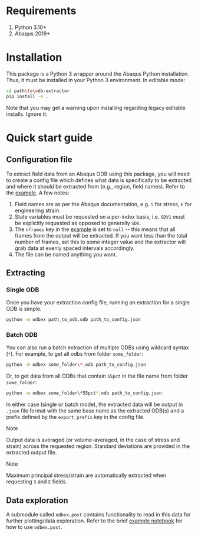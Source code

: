 # Requirements

1. Python 3.10+
2. Abaqus 2019+

# Installation

This package is a Python 3 wrapper around the Abaqus Python installation. Thus, it must be installed in your Python 3 environment. In editable mode:

```bash
cd path\to\odb-extractor
pip install -e .
```

Note that you may get a warning upon installing regarding legacy editable installs. Ignore it.

# Quick start guide

## Configuration file

To extract field data from an Abaqus ODB using this package, you will need to create a config file which defines what data is specifically to be extracted and where it should be extracted from (e.g., region, field names). Refer to the [example](example_cfg.json). A few notes:

1. Field names are as per the Abaqus documentation, e.g. `S` for stress, `E` for engineering strain. 
2. State variables must be requested on a per-index basis, i.e. `SDV1` must be explicitly requested as opposed to generally `SDV`.
3. The `nframes` key in the [example](example_cfg.json) is set to `null` -- this means that all frames from the output will be extracted. If you want less than the total number of frames, set this to some integer value and the extractor will grab data at evenly spaced intervals accordingly.
4. The file can be named anything you want.

## Extracting

### Single ODB

Once you have your extraction config file, running an extraction for a single ODB is simple.

```bash
python -m odbex path_to_odb.odb path_to_config.json
```

### Batch ODB

You can also run a batch extraction of multiple ODBs using wildcard syntax (`*`). For example, to get all odbs from folder `some_folder`:

```bash
python -m odbex some_folder\*.odb path_to_config.json
```

Or, to get data from all ODBs that contain `55pct` in the file name from folder `some_folder`:

```bash
python -m odbex some_folder\*55pct*.odb path_to_config.json
```

In either case (single or batch mode), the extracted data will be output in `.json` file format with the same base name as the extracted ODB(s) and a prefix defined by the `export_prefix` key in the config file. 

> [!NOTE]
> Output data is averaged (or volume-averaged, in the case of stress and strain) across the requested region. Standard deviations are provided in the extracted output file.

> [!NOTE]
> Maximum principal stress/strain are automatically extracted when requesting `S` and `E` fields.

## Data exploration

A submodule called `odbex.post` contains functionality to read in this data for further plotting/data exploration. Refer to the brief [example notebook](./tests/test_results.ipynb) for how to use `odbex.post`.